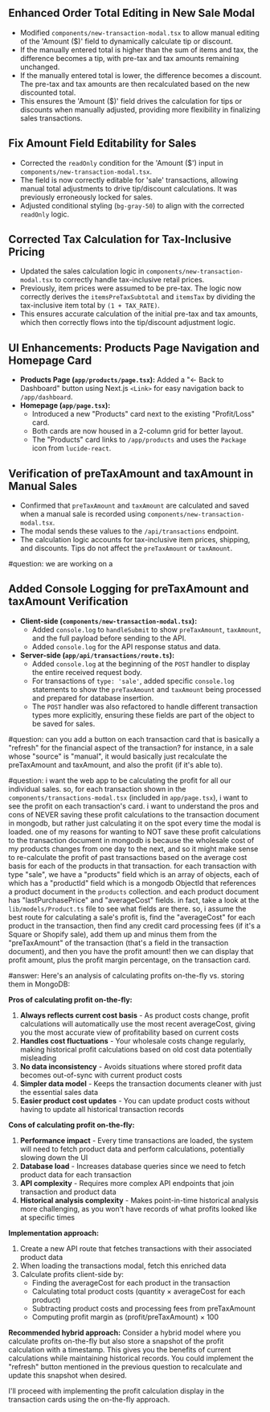## Enhanced Order Total Editing in New Sale Modal

- Modified `components/new-transaction-modal.tsx` to allow manual editing of the 'Amount ($)' field to dynamically calculate tip or discount.
- If the manually entered total is higher than the sum of items and tax, the difference becomes a tip, with pre-tax and tax amounts remaining unchanged.
- If the manually entered total is lower, the difference becomes a discount. The pre-tax and tax amounts are then recalculated based on the new discounted total.
- This ensures the 'Amount ($)' field drives the calculation for tips or discounts when manually adjusted, providing more flexibility in finalizing sales transactions.

## Fix Amount Field Editability for Sales

- Corrected the `readOnly` condition for the 'Amount ($') input in `components/new-transaction-modal.tsx`.
- The field is now correctly editable for 'sale' transactions, allowing manual total adjustments to drive tip/discount calculations. It was previously erroneously locked for sales.
- Adjusted conditional styling (`bg-gray-50`) to align with the corrected `readOnly` logic.

## Corrected Tax Calculation for Tax-Inclusive Pricing

- Updated the sales calculation logic in `components/new-transaction-modal.tsx` to correctly handle tax-inclusive retail prices.
- Previously, item prices were assumed to be pre-tax. The logic now correctly derives the `itemsPreTaxSubtotal` and `itemsTax` by dividing the tax-inclusive item total by `(1 + TAX_RATE)`.
- This ensures accurate calculation of the initial pre-tax and tax amounts, which then correctly flows into the tip/discount adjustment logic.

## UI Enhancements: Products Page Navigation and Homepage Card

- **Products Page (`app/products/page.tsx`):** Added a "&larr; Back to Dashboard" button using Next.js `<Link>` for easy navigation back to `/app/dashboard`.
- **Homepage (`app/page.tsx`):** 
    - Introduced a new "Products" card next to the existing "Profit/Loss" card.
    - Both cards are now housed in a 2-column grid for better layout.
    - The "Products" card links to `/app/products` and uses the `Package` icon from `lucide-react`.

## Verification of preTaxAmount and taxAmount in Manual Sales

- Confirmed that `preTaxAmount` and `taxAmount` are calculated and saved when a manual sale is recorded using `components/new-transaction-modal.tsx`.
- The modal sends these values to the `/api/transactions` endpoint.
- The calculation logic accounts for tax-inclusive item prices, shipping, and discounts. Tips do not affect the `preTaxAmount` or `taxAmount`.

#question: we are working on a 

## Added Console Logging for preTaxAmount and taxAmount Verification

- **Client-side (`components/new-transaction-modal.tsx`):**
    - Added `console.log` to `handleSubmit` to show `preTaxAmount`, `taxAmount`, and the full payload before sending to the API.
    - Added `console.log` for the API response status and data.
- **Server-side (`app/api/transactions/route.ts`):**
    - Added `console.log` at the beginning of the `POST` handler to display the entire received request body.
    - For transactions of `type: 'sale'`, added specific `console.log` statements to show the `preTaxAmount` and `taxAmount` being processed and prepared for database insertion.
    - The `POST` handler was also refactored to handle different transaction types more explicitly, ensuring these fields are part of the object to be saved for sales.

#question: can you add a button on each transaction card that is basically a "refresh" for the financial aspect of the transaction? for instance, in a sale whose "source" is "manual", it would basically just recalculate the preTaxAmount and taxAmount, and also the profit (if it's able to).

#question: i want the web app to be calculating the profit for all our individual sales. so, for each transaction shown in the `components/transactions-modal.tsx` (included in `app/page.tsx`), i want to see the profit on each transaction's card. i want to understand the pros and cons of NEVER saving these profit calculations to the transaction document in mongodb, but rather just calculating it on the spot every time the modal is loaded. one of my reasons for wanting to NOT save these profit calculations to the transaction document in mongodb is because the wholesale cost of my products changes from one day to the next, and so it might make sense to re-calculate the profit of past transactions based on the average cost basis for each of the products in that transaction. for each transaction with type "sale", we have a "products" field which is an array of objects, each of which has a "productId" field which is a mongodb ObjectId that references a product document in the `products` collection. and each product document has "lastPurchasePrice" and "averageCost" fields. in fact, take a look at the `lib/models/Product.ts` file to see what fields are there. so, i assume the best route for calculating a sale's profit is, find the "averageCost" for each product in the transaction, then find any credit card processing fees (if it's a Square or Shopify sale), add them up and minus them from the "preTaxAmount" of the transaction (that's a field in the transaction document), and then you have the profit amount! then we can display that profit amount, plus the profit margin percentage, on the transaction card.  

#answer: Here's an analysis of calculating profits on-the-fly vs. storing them in MongoDB:

**Pros of calculating profit on-the-fly:**
1. **Always reflects current cost basis** - As product costs change, profit calculations will automatically use the most recent averageCost, giving you the most accurate view of profitability based on current costs
2. **Handles cost fluctuations** - Your wholesale costs change regularly, making historical profit calculations based on old cost data potentially misleading
3. **No data inconsistency** - Avoids situations where stored profit data becomes out-of-sync with current product costs
4. **Simpler data model** - Keeps the transaction documents cleaner with just the essential sales data
5. **Easier product cost updates** - You can update product costs without having to update all historical transaction records

**Cons of calculating profit on-the-fly:**
1. **Performance impact** - Every time transactions are loaded, the system will need to fetch product data and perform calculations, potentially slowing down the UI
2. **Database load** - Increases database queries since we need to fetch product data for each transaction
3. **API complexity** - Requires more complex API endpoints that join transaction and product data
4. **Historical analysis complexity** - Makes point-in-time historical analysis more challenging, as you won't have records of what profits looked like at specific times

**Implementation approach:**
1. Create a new API route that fetches transactions with their associated product data
2. When loading the transactions modal, fetch this enriched data
3. Calculate profits client-side by:
   - Finding the averageCost for each product in the transaction
   - Calculating total product costs (quantity × averageCost for each product)
   - Subtracting product costs and processing fees from preTaxAmount
   - Computing profit margin as (profit/preTaxAmount) × 100

**Recommended hybrid approach:**
Consider a hybrid model where you calculate profits on-the-fly but also store a snapshot of the profit calculation with a timestamp. This gives you the benefits of current calculations while maintaining historical records. You could implement the "refresh" button mentioned in the previous question to recalculate and update this snapshot when desired.

I'll proceed with implementing the profit calculation display in the transaction cards using the on-the-fly approach.  